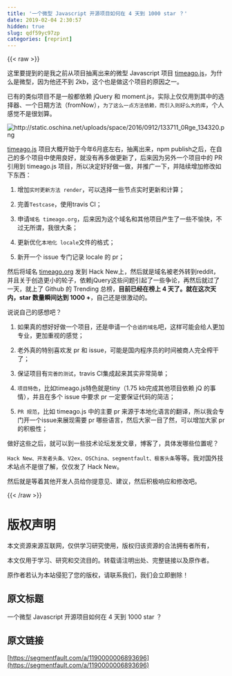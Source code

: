 ```yaml
---
title: '一个微型 Javascript 开源项目如何在 4 天到 1000 star ？' 
date: 2019-02-04 2:30:57
hidden: true
slug: qdf59yc97zp
categories: [reprint]
---
```


{{< raw >}}

                    
<p>这里要提到的是我之前从项目抽离出来的微型 Javascript 项目 <a href="https://github.com/hustcc/timeago.js" rel="nofollow noreferrer" target="_blank">timeago.js</a>，为什么是微型，因为他还不到 2kb，这个也是做这个项目的原因之一。</p>
<p>已有的类似项目不是一般都依赖 jQuery 和 moment.js，实际上仅仅用到其中的选择器、一个日期方法（fromNow），<code>为了这么一点方法依赖，而引入则好么大的库</code>，个人感觉不是很划算。</p>
<p><span class="img-wrap"><img data-src="/img/remote/1460000006893725?w=740&amp;h=364" src="https://static.alili.tech/img/remote/1460000006893725?w=740&amp;h=364" alt="http://static.oschina.net/uploads/space/2016/0912/133711_0Rge_134320.png" title="http://static.oschina.net/uploads/space/2016/0912/133711_0Rge_134320.png" style="cursor: pointer; display: inline;"></span></p>
<p><a href="https://github.com/hustcc/timeago.js" rel="nofollow noreferrer" target="_blank">timeago.js</a> 项目大概开始于今年6月底左右，抽离出来，npm publish之后，在自己的多个项目中使用良好，就没有再多做更新了，后来因为另外一个项目中的 PR 引用到 timeago.js 项目，所以决定好好做一做，并推广一下，并陆续增加修改如下东西：</p>
<ol>
<li><p>增加<code>实时更新方法 render</code>，可以选择一些节点实时更新和计算；</p></li>
<li><p>完善<code>Testcase</code>，使用travis CI；</p></li>
<li><p>申请<code>域名 timeago.org</code>，后来因为这个域名和其他项目产生了一些不愉快，不过无所谓，我很大条；</p></li>
<li><p>更新优化<code>本地化 locale</code>文件的格式；</p></li>
<li><p>新开一个 issue 专门记录 locale 的 pr；</p></li>
</ol>
<p>然后将域名 <a href="http://timeago.org" rel="nofollow noreferrer" target="_blank">timeago.org</a> 发到 Hack New上，然后就是域名被老外转到reddit，并且关于创造更小的轮子，依赖jQuery这些问题引起了一些争论，再然后就过了一天，就上了 Github 的 Trending 总榜，<strong>目前已经在榜上 4 天了。就在这次天内，star 数量瞬间达到 1000 +</strong>，自己还是很激动的。</p>
<p>说说自己的感想吧？</p>
<ol>
<li><p>如果真的想好好做一个项目，还是申请一个<code>合适的域名</code>吧，这样可能会给人更加专业，更加重视的感觉；</p></li>
<li><p>老外真的特别喜欢发 pr 和 issue，可能是国内程序员的时间被商人完全榨干了；</p></li>
<li><p>保证项目有<code>完善的测试</code>，travis CI集成起来其实非常简单；</p></li>
<li><p><code>项目特色</code>，比如timeago.js特色就是tiny（1.75 kb完成其他项目依赖 jQ 的事情），并且在多个 issue 中要求 pr 一定要保证代码的简洁；</p></li>
<li><p><code>PR 规范</code>，比如 timeago.js 中的主要 pr 来源于本地化语言的翻译，所以我会专门开一个issue来展现需要 pr 哪些语言，然后大家一目了然，可以增加大家 pr 的积极性；</p></li>
</ol>
<p>做好这些之后，就可以到一些技术论坛发发文章，博客了，具体发哪些位置呢？</p>
<p><code>Hack New、开发者头条、V2ex、OSChina、segmentfault、极客头条</code>等等。我对国外技术站点不是很了解，仅仅发了 Hack New。</p>
<p>然后就是等着其他开发人员给你提意见、建议，然后积极响应和修改吧。</p>

                
{{< /raw >}}

# 版权声明
本文资源来源互联网，仅供学习研究使用，版权归该资源的合法拥有者所有，

本文仅用于学习、研究和交流目的。转载请注明出处、完整链接以及原作者。

原作者若认为本站侵犯了您的版权，请联系我们，我们会立即删除！

## 原文标题
一个微型 Javascript 开源项目如何在 4 天到 1000 star ？

## 原文链接
[https://segmentfault.com/a/1190000006893696](https://segmentfault.com/a/1190000006893696)

